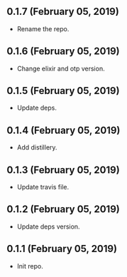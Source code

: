 ## 0.1.7 (February 05, 2019)
- Rename the repo.

## 0.1.6 (February 05, 2019)
- Change elixir and otp version.

## 0.1.5 (February 05, 2019)
- Update deps.
  
## 0.1.4 (February 05, 2019)
- Add distillery.
  
## 0.1.3 (February 05, 2019)
- Update travis file.
  
## 0.1.2 (February 05, 2019)
- Update deps version.

## 0.1.1 (February 05, 2019)
- Init repo.

